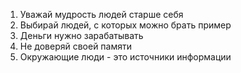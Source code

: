 1. Уважай мудрость людей старше себя
2. Выбирай людей, с которых можно брать пример
3. Деньги нужно зарабатывать
4. Не доверяй своей памяти
5. Окружающие люди - это источники информации